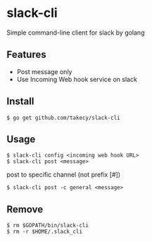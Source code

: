 # slack-cli
Simple command-line client for slack by golang

## Features
* Post message only
* Use Incoming Web hook service on slack

## Install
```shell
$ go get github.com/takecy/slack-cli
```

## Usage
```shell
$ slack-cli config <incoming web hook URL>
$ slack-cli post <message>
```
post to specific channel (not prefix [#])
```shell
$ slack-cli post -c general <message>
```

## Remove
```shell
$ rm $GOPATH/bin/slack-cli
$ rm -r $HOME/.slack_cli
```
